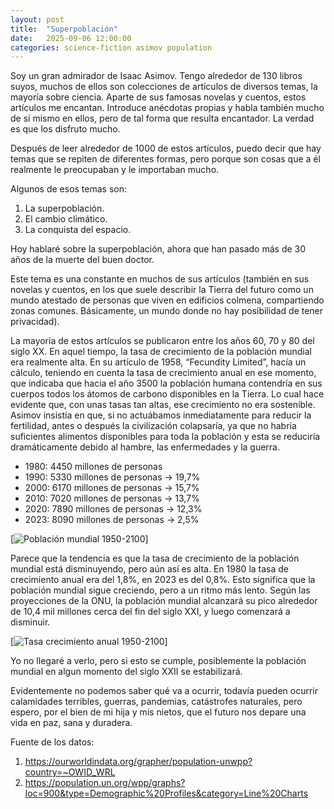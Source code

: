 ```yaml
---
layout: post
title:  "Superpoblación"
date:   2025-09-06 12:00:00
categories: science-fiction asimov population
---
```


Soy un gran admirador de Isaac Asimov. Tengo alrededor de 130 libros suyos, muchos de ellos son
colecciones de artículos de diversos temas, la mayoría sobre ciencia. Aparte de sus famosas
novelas y cuentos, estos artículos me encantan. Introduce anécdotas propias y habla también mucho
de sí mismo en ellos, pero de tal forma que resulta encantador. La verdad es que los disfruto mucho.

Después de leer alrededor de 1000 de estos artículos, puedo decir que hay temas que se repiten de
diferentes formas, pero porque son cosas que a él realmente le preocupaban y le importaban mucho.

Algunos de esos temas son:

1. La superpoblación.
1. El cambio climático.
1. La conquista del espacio.

Hoy hablaré sobre la superpoblación, ahora que han pasado más de 30 años de la muerte del buen doctor.

Este tema es una constante en muchos de sus artículos (también en sus novelas y cuentos, en los que
suele describir la Tierra del futuro como un mundo atestado de personas que viven en edificios
colmena, compartiendo zonas comunes. Básicamente, un mundo donde no hay posibilidad de tener privacidad).

La mayoría de estos artículos se publicaron entre los años 60, 70 y 80 del siglo XX. En aquel tiempo,
la tasa de crecimiento de la población mundial era realmente alta. En su artículo de 1958, “Fecundity Limited”,
hacía un cálculo, teniendo en cuenta la tasa de crecimiento anual en ese momento, que indicaba que hacia
el año 3500 la población humana contendría en sus cuerpos todos los átomos de carbono disponibles
en la Tierra. Lo cual hace evidente que, con unas tasas tan altas, ese crecimiento no era sostenible.
Asimov insistía en que, si no actuábamos inmediatamente para reducir la fertilidad, antes o después la
civilización colapsaría, ya que no habría suficientes alimentos disponibles para toda la población y
esta se reduciría dramáticamente debido al hambre, las enfermedades y la guerra.

- 1980: 4450 millones de personas
- 1990: 5330 millones de personas → 19,7%
- 2000: 6170 millones de personas → 15,7%
- 2010: 7020 millones de personas → 13,7%
- 2020: 7890 millones de personas → 12,3%
- 2023: 8090 millones de personas → 2,5%

[![Población mundial 1950-2100](https://population.un.org/wpp/assets/graphs/1_Demographic%20Profiles/World/Line%20Charts/1-Total%20population.png)]

Parece que la tendencia es que la tasa de crecimiento de la población mundial está disminuyendo, 
pero aún así es alta. En 1980 la tasa de crecimiento anual era del 1,8%, en 2023 es del 0,8%. Esto 
significa que la población mundial sigue creciendo, pero a un ritmo más lento. Según las 
proyecciones de la ONU, la población mundial alcanzará su pico alrededor de 10,4 mil millones cerca
del fin del siglo XXI, y luego comenzará a disminuir.

[![Tasa crecimiento anual 1950-2100](https://population.un.org/wpp/assets/graphs/1_Demographic%20Profiles/World/Line%20Charts/3-Annual%20rate%20of%20population%20change.png)]

Yo no llegaré a verlo, pero si esto se cumple, posiblemente la población mundial en algun momento
del siglo XXII se estabilizará.

Evidentemente no podemos saber qué va a ocurrir, todavía pueden ocurrir calamidades terribles, guerras,
pandemias, catástrofes naturales, pero espero, por el bien de mi hija y mis nietos, que el futuro
nos depare una vida en paz, sana y duradera.

Fuente de los datos:

1. https://ourworldindata.org/grapher/population-unwpp?country=~OWID_WRL
2. https://population.un.org/wpp/graphs?loc=900&type=Demographic%20Profiles&category=Line%20Charts